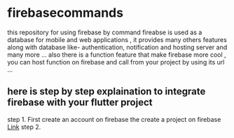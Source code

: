 # firebasecommands
this repository for using firebase by command 
fireabse is used as a database for mobile and web applications , it provides many others features along with database like- authentication, notification and hosting server and many more ... also there is a function feature that make firebase more cool , you can host function on firebase and call from your project by using its url ...
<h2> here is step by step explaination to integrate firebase with your flutter project  </h2>

step 1. First create an account on firebase the create a project on firebase  <a href=firebase.google.com>Link</a>
step 2. 
